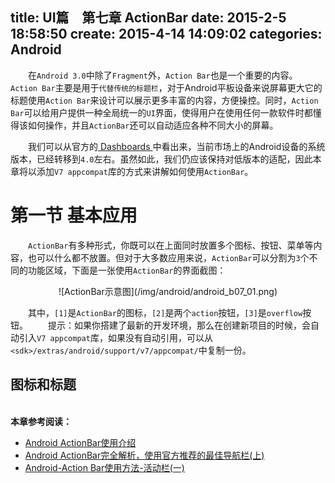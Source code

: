 title: UI篇　第七章 ActionBar
date: 2015-2-5 18:58:50
create: 2015-4-14 14:09:02
categories: Android
---
　　在`Android 3.0`中除了`Fragment`外，`Action Bar`也是一个重要的内容。
　　`Action Bar`主要是用于`代替传统的标题栏`，对于Android平板设备来说屏幕更大它的标题使用`Action Bar`来设计可以展示更多丰富的内容，方便操控。同时，`Action Bar`可以给用户提供一种全局统一的`UI`界面，使得用户在使用任何一款软件时都懂得该如何操作，并且`ActionBar`还可以自动适应各种不同大小的屏幕。

　　我们可以从官方的[ Dashboards ](http://developer.android.com/about/dashboards/index.html)中看出来，当前市场上的Android设备的系统版本，已经转移到`4.0`左右。虽然如此，我们仍应该保持对低版本的适配，因此本章将以添加`V7 appcompat`库的方式来讲解如何使用`ActionBar`。

# 第一节 基本应用 #

　　`ActionBar`有多种形式，你既可以在上面同时放置多个图标、按钮、菜单等内容，也可以什么都不放置。但对于大多数应用来说，`ActionBar`可以分割为`3`个不同的功能区域，下面是一张使用`ActionBar`的界面截图：

<center>
![ActionBar示意图](/img/android/android_b07_01.png)
</center>

　　其中，`[1]`是`ActionBar`的图标，`[2]`是两个`action`按钮，`[3]`是`overflow`按钮。
　　提示：如果你搭建了最新的开发环境，那么在创建新项目的时候，会自动引入`V7 appcompat`库，如果没有自动引用，可以从`<sdk>/extras/android/support/v7/appcompat/`中复制一份。

## 图标和标题 ##


<br>**本章参考阅读：**
- [Android ActionBar使用介绍](http://blog.csdn.net/wangjinyu501/article/details/9360801)
- [Android ActionBar完全解析，使用官方推荐的最佳导航栏(上)](http://blog.csdn.net/guolin_blog/article/details/18234477)
- [Android-Action Bar使用方法-活动栏(一)](http://www.oschina.net/question/54100_34400)








<br><br>